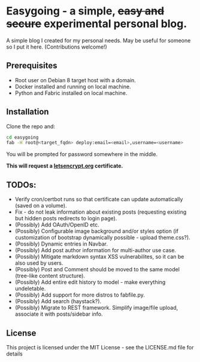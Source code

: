 # Easygoing - a simple, ~~easy and secure~~ experimental personal blog.
A simple blog I created for my personal needs. May be useful for someone so I put it here. (Contributions welcome!)

## Prerequisites
- Root user on Debian 8 target host with a domain.
- Docker installed and running on local machine.
- Python and Fabric installed on local machine. 

## Installation
Clone the repo and:
```bash
cd easygoing
fab -H root@<target_fqdn> deploy:email=<email>,username=<username> 
```
You will be prompted for password somewhere in the middle.

**This will request a [letsencrypt.org](letsencrypt.org) certificate.**

## TODOs: 
- Verify cron/certbot runs so that certificate can update automatically (saved on a volume).
- Fix - do not leak information about existing posts (requesting existing but hidden posts redirects to login page).
- (Possibly) Add OAuth/OpenID etc.
- (Possibly) Configurable image background and/or styles option (if customization of bootstrap dynamically possible - upload theme.css?).
- (Possibly) Dynamic entries in Navbar.
- (Possibly) Add post author information for multi-author use case.
- (Possibly) Mitigate markdown syntax XSS vulnerabilites, so it can be also used by users.
- (Possibly) Post and Comment should be moved to the same model (tree-like content structure).
- (Possibly) Add entire edit history to model - make everything undeletable.
- (Possibly) Add support for more distros to fabfile.py.
- (Possibly) Add search (haystack?).
- (Possibly) Migrate to REST framework. Simplify image/file upload, associate it with posts/sidebar info.

## License
This project is licensed under the MIT License - see the LICENSE.md file for details
